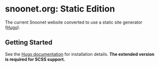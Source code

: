 # snoonet.org: Static Edition

The current Snoonet website converted to use a static site generator
([Hugo](https://gohugo.io/)).

## Getting Started

See the [Hugo documentation](https://gohugo.io/getting-started/) for
installation details. **The extended version is required for SCSS support.**
